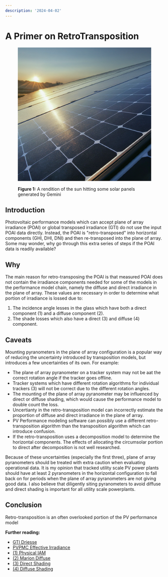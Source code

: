 ```yaml
---
description: '2024-04-02'
---
```


# A Primer on RetroTransposition

<figure><img src="../../.gitbook/assets/image (1).png" alt=""><figcaption><p> <strong>Figure 1:</strong> A rendition of the sun hitting some solar panels generated by Gemini</p></figcaption></figure>

## Introduction

Photovoltaic performance models which can accept plane of array irradiance (POAI) or global transposed irradiance (GTI) do not use the input POAI data directly. Instead, the POAI is "retro-transposed" into horizontal components (GHI, DHI, DNI) and then re-transposed into the plane of array. Some may wonder, why go through this extra series of steps if the POAI data is readily available?

## Why

The main reason for retro-transposing the POAI is that measured POAI does not contain the irradiance components needed for some of the models in the performance model chain, namely the diffuse and direct irradiance in the plane of array. These values are necessary in order to determine what portion of irradiance is lossed due to:

1. The incidence angle lesses in the glass which have both a direct component (1) and a diffuse component (2).
2. The shade losses which also have a direct (3) and diffuse (4) component.

## Caveats

Mounting pyranometers in the plane of array configuration is a popular way of reducing the uncertainty introduced by transposition models, but introduces a few uncertainties of its own. For example:

* The plane of array pyranometer on a tracker system may not be aat the correct rotation angle if the tracker goes offline.
* Tracker systems which have different rotation algorithms for individual trackers (3) will not be correct due to the different rotation angles.
* The mounting of the plane of array pyranometer may be influenced by direct or diffuse shading, which would cause the performance model to double count the loss.
* Uncertianty in the retro-transposition model can incorrectly estimate the proportion of diffuse and direct irradiance in the plane of array.
* PV Performance modeling software can possibly use a different retro-transposition algorithm than the transposition algorithm which can introduce confusion.
* If the retro-transposition uses a decomposition model to determine the horizontal components. The effects of allocating the circumsolar portion to direct after decomposition is not well researched.

Because of these uncertainties (especially the first three), plane of array pyranometers should be treated with extra caution when evaluating operational data. It is my opinion that tracked utility scale PV power plants should have at least 2 pyranometers in the horizontal configuration to fall back on for periods when the plane of array pyranometers are not giving good data. I also believe that diligently siting pyranometers to avoid diffuse and direct shading is important for all utility scale powerplants.

## Conclusion

Retro-transposition is an often overlooked portion of the PV performance model

**Further reading:**

* [GTI Driesse](https://www.sciencedirect.com/science/article/pii/S0038092X23007272)
* [PVPMC Effective Irradiance](https://pvpmc.sandia.gov/modeling-guide/2-dc-module-iv/effective-irradiance/)
* [(1) Physical IAM](https://pvlib-python.readthedocs.io/en/v0.9.0/generated/pvlib.iam.physical.html)
* [(2) Marion Diffuse](https://pvlib-python.readthedocs.io/en/v0.9.0/generated/pvlib.iam.marion_diffuse.html)
* [(3) Direct Shading](https://kurt-rhee.github.io/2024/01/19/a-physical-shade-shape-calculation-algorithm)
* [(4) Diffuse Shading](https://pvlib-python.readthedocs.io/en/stable/gallery/shading/plot_passias_diffuse_shading.html)
